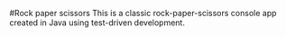 #Rock paper scissors
This is a classic rock-paper-scissors console app created in Java using test-driven development.
